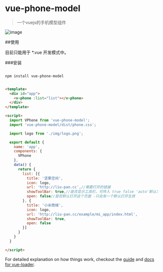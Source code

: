 # vue-phone-model

>一个vuejs的手机模型组件

![image](http://git.oschina.net/liupan520/vue-phone-model/raw/master/p.jpg)

##使用

目前只能用于 *.vue 开发模式中。

###安装

``` bash

npm install vue-phone-model

```

``` html

<template>
  <div id="app">
    <v-phone :list="list"></v-phone>
  </div>
</template>

<script>
  import VPhone from 'vue-phone-model';
  import 'vue-phone-model/dist/phone.css';

  import logo from './img/logo.png';

  export default {
    name: 'app',
    components: {
      VPhone
    },
    data() {
      return {
        list: [{
          title: '坚果空间',
          icon: logo,
          url: 'http://liu-pan.cc',//需要打开的链接 
          showToolBar: true,//是否显示工具栏，可传入 true false 'auto'默认为 'auto',组件会根据打开网页的 meta属性决定
          open: false//是否默认打开这个页面 -只会有一个默认打开生效
        }, {
          title: '小米商城',
          icon: logo,
          url: 'http://liu-pan.cc/example/mi_app/index.html',
          showToolBar: true,
          open: false
        }]
      }
    }
  }

</script>

```

For detailed explanation on how things work, checkout the [guide](http://vuejs-templates.github.io/webpack/) and [docs for vue-loader](http://vuejs.github.io/vue-loader).
